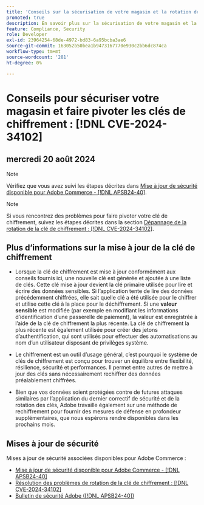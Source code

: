 ```yaml
---
title: 'Conseils sur la sécurisation de votre magasin et la rotation des clés de chiffrement : [!DNL CVE-2024-34102]'
promoted: true
description: En savoir plus sur la sécurisation de votre magasin et la rotation des clés de chiffrement concernant  [!DNL CVE-2024-34102].
feature: Compliance, Security
role: Developer
exl-id: 23964254-68de-4972-bd83-6a95bcba3ae6
source-git-commit: 163052b50bea1b9473167770e930c2bb6dc874ca
workflow-type: tm+mt
source-wordcount: '281'
ht-degree: 0%

---
```


# Conseils pour sécuriser votre magasin et faire pivoter les clés de chiffrement : [!DNL CVE-2024-34102]

## mercredi 20 août 2024

>[!NOTE]
>
>Vérifiez que vous avez suivi les étapes décrites dans [ Mise à jour de sécurité disponible pour Adobe Commerce - [!DNL APSB24-40]](https://experienceleague.adobe.com/en/docs/experience-cloud-kcs/kbarticles/ka-27136).

>[!NOTE]
>
>Si vous rencontrez des problèmes pour faire pivoter votre clé de chiffrement, suivez les étapes décrites dans la section [Dépannage de la rotation de la clé de chiffrement : [!DNL CVE-2024-34102]](https://experienceleague.adobe.com/en/docs/experience-cloud-kcs/kbarticles/ka-27134).

## Plus d’informations sur la mise à jour de la clé de chiffrement

* Lorsque la clé de chiffrement est mise à jour conformément aux conseils fournis ici, une nouvelle clé est générée et ajoutée à une liste de clés. Cette clé mise à jour devient la clé primaire utilisée pour lire et écrire des données sensibles. Si l’application tente de lire des données précédemment chiffrées, elle sait quelle clé a été utilisée pour le chiffrer et utilise cette clé à la place pour le déchiffrement. Si une **valeur sensible** est modifiée (par exemple en modifiant les informations d’identification d’une passerelle de paiement), la valeur est enregistrée à l’aide de la clé de chiffrement la plus récente. La clé de chiffrement la plus récente est également utilisée pour créer des jetons d’authentification, qui sont utilisés pour effectuer des automatisations au nom d’un utilisateur disposant de privilèges système.

* Le chiffrement est un outil d’usage général, c’est pourquoi le système de clés de chiffrement est conçu pour trouver un équilibre entre flexibilité, résilience, sécurité et performances. Il permet entre autres de mettre à jour des clés sans nécessairement rechiffrer des données préalablement chiffrées.

* Bien que vos données soient protégées contre de futures attaques similaires par l’application du dernier correctif de sécurité et de la rotation des clés, Adobe travaille également sur une méthode de rechiffrement pour fournir des mesures de défense en profondeur supplémentaires, que nous espérons rendre disponibles dans les prochains mois.

## Mises à jour de sécurité

Mises à jour de sécurité associées disponibles pour Adobe Commerce :

* [Mise à jour de sécurité disponible pour Adobe Commerce - [!DNL APSB24-40]](https://experienceleague.adobe.com/en/docs/experience-cloud-kcs/kbarticles/ka-27136)
* [Résolution des problèmes de rotation de la clé de chiffrement : [!DNL CVE-2024-34102]](https://experienceleague.adobe.com/en/docs/experience-cloud-kcs/kbarticles/ka-27134)
* [Bulletin de sécurité Adobe ([!DNL APSB24-40])](https://helpx.adobe.com/security/products/magento/apsb24-40.html)
